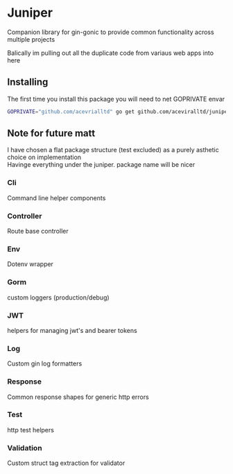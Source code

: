 # Juniper
Companion library for gin-gonic to provide common functionality across multiple projects

Balically im pulling out all the duplicate code from variaus web apps into here

## Installing
The first time you install this package you will need to net GOPRIVATE envar
```bash
GOPRIVATE="github.com/acevrialltd" go get github.com/aceviralltd/juniper-go
```
## Note for future matt
I have chosen a flat package structure (test excluded) as a purely asthetic choice on implementation  
Havinge everything under the juniper. package name will be nicer

### Cli
Command line helper components

### Controller
Route base controller

### Env
Dotenv wrapper

### Gorm 
custom loggers (production/debug)

### JWT
helpers for managing jwt's and bearer tokens

### Log
Custom gin log formatters

### Response
Common response shapes for generic http errors

### Test
http test helpers

### Validation
Custom struct tag extraction for validator

